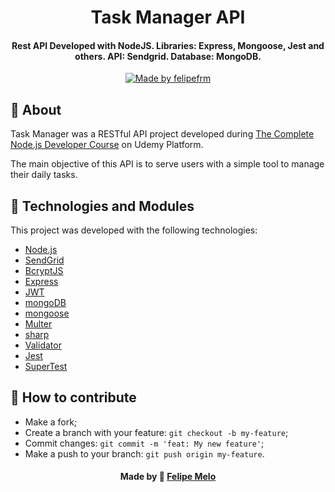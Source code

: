 <h1 align="center">Task Manager API</h1>

<h4 align="center">Rest API Developed with NodeJS. Libraries: Express, Mongoose, Jest and others. API: Sendgrid. Database: MongoDB.</h4>

<p align="center">
   <a href="https://www.linkedin.com/in/felipe-melo-a78504186/">
    <img alt="Made by felipefrm" src="https://img.shields.io/badge/made%20by-felipefrm-%2304D361">
  </a>
</p>

## 📝 About

Task Manager was a RESTful API project developed during <a href="https://www.udemy.com/course/the-complete-nodejs-developer-course-2/">The Complete Node.js Developer Course</a> on Udemy Platform.

The main objective of this API is to serve users with a simple tool to manage their daily tasks.

## 🧰 Technologies and Modules
This project was developed with the following technologies:

- [Node.js](https://nodejs.org/en/)
- [SendGrid](https://sendgrid.com/)
- [BcryptJS](https://www.npmjs.com/package/bcryptjs)
- [Express](https://expressjs.com/pt-br/)
- [JWT](https://jwt.io/)
- [mongoDB](https://www.mongodb.com/)
- [mongoose](https://mongoosejs.com/)
- [Multer](https://www.npmjs.com/package/multer)
- [sharp](https://sharp.pixelplumbing.com/)
- [Validator](https://www.npmjs.com/package/validator)
- [Jest](https://jestjs.io/)
- [SuperTest](https://www.npmjs.com/package/supertest)


## 🤔 How to contribute

-  Make a fork;
-  Create a branch with your feature: `git checkout -b my-feature`;
-  Commit changes: `git commit -m 'feat: My new feature'`;
-  Make a push to your branch: `git push origin my-feature`.

<h4 align="center">
    Made by 💚  <a href="https://www.linkedin.com/in/felipe-melo-a78504186/" target="_blank">Felipe Melo</a>
</h4>
